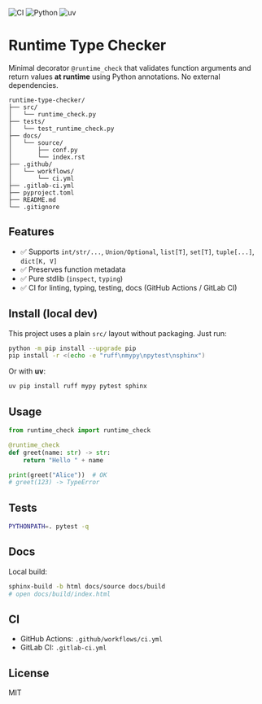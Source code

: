 ![CI](https://img.shields.io/github/actions/workflow/status/Cartesian-School/runtime-type-checker/ci.yml?branch=master&label=CI&logo=github)
![Python](https://img.shields.io/badge/Python-3.11%20%7C%203.12%20%7C%203.13-3776AB?logo=python&logoColor=white)
![uv](https://img.shields.io/badge/uv-supported-111111)



# Runtime Type Checker

Minimal decorator `@runtime_check` that validates function arguments and return values **at runtime** using Python annotations. No external dependencies.


```
runtime-type-checker/
├── src/
│   └── runtime_check.py
├── tests/
│   └── test_runtime_check.py
├── docs/
│   └── source/
│       ├── conf.py
│       └── index.rst
├── .github/
│   └── workflows/
│       └── ci.yml
├── .gitlab-ci.yml
├── pyproject.toml
├── README.md
└── .gitignore
```

## Features

- ✅ Supports `int/str/...`, `Union/Optional`, `list[T]`, `set[T]`, `tuple[...]`, `dict[K, V]`
- ✅ Preserves function metadata
- ✅ Pure stdlib (`inspect`, `typing`)
- ✅ CI for linting, typing, testing, docs (GitHub Actions / GitLab CI)


## Install (local dev)

This project uses a plain `src/` layout without packaging. Just run:

```bash
python -m pip install --upgrade pip
pip install -r <(echo -e "ruff\nmypy\npytest\nsphinx")
````

Or with **uv**:

```bash
uv pip install ruff mypy pytest sphinx
```

## Usage

```python
from runtime_check import runtime_check

@runtime_check
def greet(name: str) -> str:
    return "Hello " + name

print(greet("Alice"))  # OK
# greet(123) -> TypeError
```

## Tests

```bash
PYTHONPATH=. pytest -q
```

## Docs

Local build:

```bash
sphinx-build -b html docs/source docs/build
# open docs/build/index.html
```

## CI

* GitHub Actions: `.github/workflows/ci.yml`
* GitLab CI: `.gitlab-ci.yml`

## License

MIT

